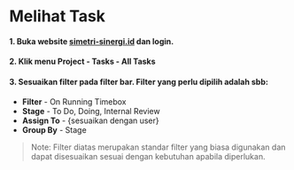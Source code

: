 # Melihat Task

#### 1. Buka website [simetri-sinergi.id](https://simetri-sinergi.id) dan login.

#### 2. Klik menu Project - Tasks - All Tasks

#### 3. Sesuaikan filter pada filter bar. Filter yang perlu dipilih adalah sbb:

* **Filter** - On Running Timebox
* **Stage** - To Do, Doing, Internal Review
* **Assign To** - {sesuaikan dengan user}
* **Group By** - Stage

> Note: Filter diatas merupakan standar filter yang biasa digunakan dan
        dapat disesuaikan sesuai dengan kebutuhan apabila diperlukan.
